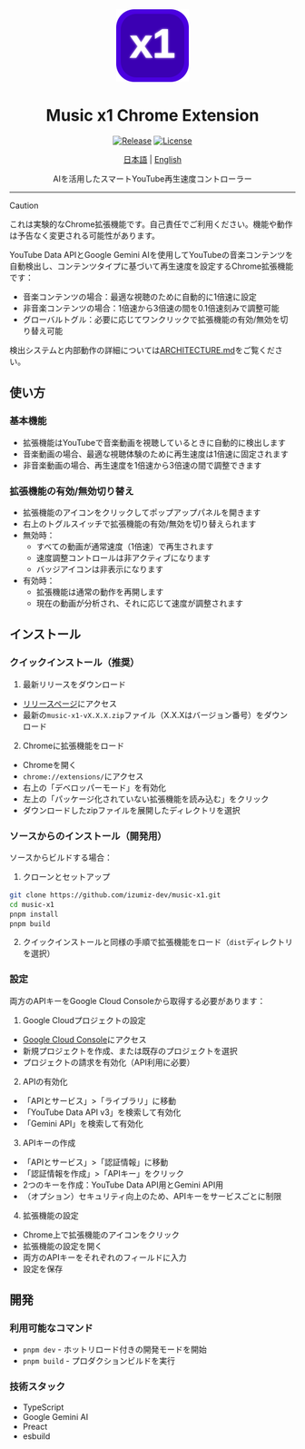 <div align="center">
  <img src="src/icons/icon.svg" alt="Music x1 Logo" width="128" height="128" />
  
  # Music x1 Chrome Extension

  [![Release](https://img.shields.io/github/v/release/izumiz-dev/music-x1?style=flat-square)](https://github.com/izumiz-dev/music-x1/releases)
  [![License](https://img.shields.io/github/license/izumiz-dev/music-x1?style=flat-square)](LICENSE)

  [日本語](README_JA.md) | [English](README.md)

  AIを活用したスマートYouTube再生速度コントローラー
</div>

---

> [!CAUTION]
> これは実験的なChrome拡張機能です。自己責任でご利用ください。機能や動作は予告なく変更される可能性があります。

YouTube Data APIとGoogle Gemini AIを使用してYouTubeの音楽コンテンツを自動検出し、コンテンツタイプに基づいて再生速度を設定するChrome拡張機能です：
- 音楽コンテンツの場合：最適な視聴のために自動的に1倍速に設定
- 非音楽コンテンツの場合：1倍速から3倍速の間を0.1倍速刻みで調整可能
- グローバルトグル：必要に応じてワンクリックで拡張機能の有効/無効を切り替え可能

検出システムと内部動作の詳細については[ARCHITECTURE.md](ARCHITECTURE.md)をご覧ください。

## 使い方

### 基本機能

- 拡張機能はYouTubeで音楽動画を視聴しているときに自動的に検出します
- 音楽動画の場合、最適な視聴体験のために再生速度は1倍速に固定されます
- 非音楽動画の場合、再生速度を1倍速から3倍速の間で調整できます

### 拡張機能の有効/無効切り替え

- 拡張機能のアイコンをクリックしてポップアップパネルを開きます
- 右上のトグルスイッチで拡張機能の有効/無効を切り替えられます
- 無効時：
  - すべての動画が通常速度（1倍速）で再生されます
  - 速度調整コントロールは非アクティブになります
  - バッジアイコンは非表示になります
- 有効時：
  - 拡張機能は通常の動作を再開します
  - 現在の動画が分析され、それに応じて速度が調整されます

## インストール

### クイックインストール（推奨）

1. 最新リリースをダウンロード
- [リリースページ](https://github.com/izumiz-dev/music-x1/releases)にアクセス
- 最新の`music-x1-vX.X.X.zip`ファイル（X.X.Xはバージョン番号）をダウンロード

2. Chromeに拡張機能をロード
- Chromeを開く
- `chrome://extensions/`にアクセス
- 右上の「デベロッパーモード」を有効化
- 左上の「パッケージ化されていない拡張機能を読み込む」をクリック
- ダウンロードしたzipファイルを展開したディレクトリを選択

### ソースからのインストール（開発用）

ソースからビルドする場合：

1. クローンとセットアップ
```bash
git clone https://github.com/izumiz-dev/music-x1.git
cd music-x1
pnpm install
pnpm build
```

2. クイックインストールと同様の手順で拡張機能をロード（`dist`ディレクトリを選択）

### 設定

両方のAPIキーをGoogle Cloud Consoleから取得する必要があります：

1. Google Cloudプロジェクトの設定
- [Google Cloud Console](https://console.cloud.google.com/)にアクセス
- 新規プロジェクトを作成、または既存のプロジェクトを選択
- プロジェクトの請求を有効化（API利用に必要）

2. APIの有効化
- 「APIとサービス」>「ライブラリ」に移動
- 「YouTube Data API v3」を検索して有効化
- 「Gemini API」を検索して有効化

3. APIキーの作成
- 「APIとサービス」>「認証情報」に移動
- 「認証情報を作成」>「APIキー」をクリック
- 2つのキーを作成：YouTube Data API用とGemini API用
- （オプション）セキュリティ向上のため、APIキーをサービスごとに制限

4. 拡張機能の設定
- Chrome上で拡張機能のアイコンをクリック
- 拡張機能の設定を開く
- 両方のAPIキーをそれぞれのフィールドに入力
- 設定を保存

## 開発

### 利用可能なコマンド

- `pnpm dev` - ホットリロード付きの開発モードを開始
- `pnpm build` - プロダクションビルドを実行

### 技術スタック

- TypeScript
- Google Gemini AI
- Preact
- esbuild
